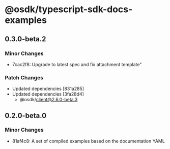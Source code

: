 # @osdk/typescript-sdk-docs-examples

## 0.3.0-beta.2

### Minor Changes

- 7cac2f8: Upgrade to latest spec and fix attachment template"

### Patch Changes

- Updated dependencies [831a285]
- Updated dependencies [3fa28d4]
  - @osdk/client@2.6.0-beta.3

## 0.2.0-beta.0

### Minor Changes

- 81af4c8: A set of compiled examples based on the documentation YAML
